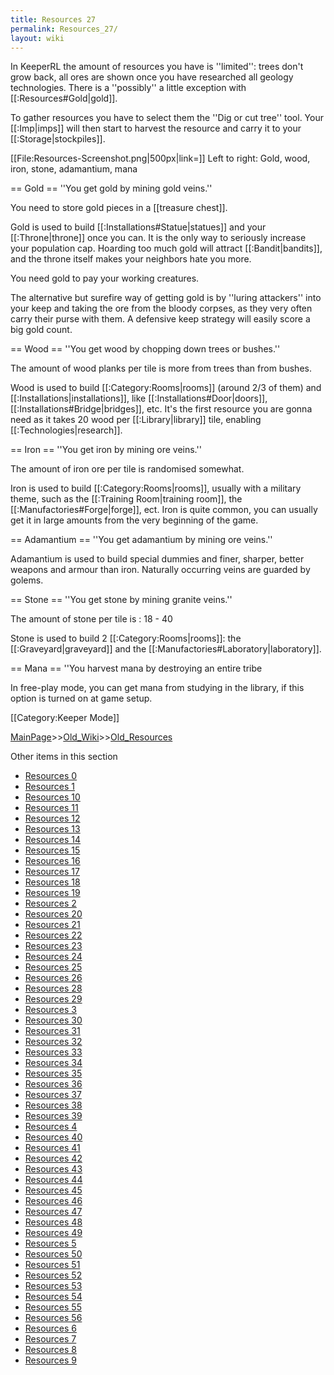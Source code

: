 ```yaml
---
title: Resources 27
permalink: Resources_27/
layout: wiki
---
```

In KeeperRL the amount of resources you have is ''limited'': trees don't grow back, all ores are shown once you have researched all geology technologies. There is a ''possibly'' a little exception with [[:Resources#Gold|gold]].

To gather resources you have to select them the ''Dig or cut tree'' tool. Your [[:Imp|imps]] will then start to harvest the resource and carry it to your [[:Storage|stockpiles]].

[[File:Resources-Screenshot.png|500px|link=]]
Left to right: Gold, wood, iron, stone, adamantium, mana

== Gold ==
''You get gold by mining gold veins.''

You need to store gold pieces in a [[treasure chest]].

Gold is used to build [[:Installations#Statue|statues]] and your [[:Throne|throne]] once you can. It is the only way to seriously increase your population cap. Hoarding too much gold will attract [[:Bandit|bandits]], and the throne itself makes your neighbors hate you more.

You need gold to pay your working creatures.

The alternative but surefire way of getting gold is by ''luring attackers'' into your keep and taking the ore from the bloody corpses, as they very often carry their purse with them. A defensive keep strategy will easily score a big gold count.

== Wood ==
''You get wood by chopping down trees or bushes.''

The amount of wood planks per tile is more from trees than from bushes.

Wood is used to build [[:Category:Rooms|rooms]] (around 2/3 of them) and [[:Installations|installations]], like [[:Installations#Door|doors]], [[:Installations#Bridge|bridges]], etc. It's the first resource you are gonna need as it takes 20 wood per [[:Library|library]] tile, enabling [[:Technologies|research]].

== Iron ==
''You get iron by mining ore veins.''

The amount of iron ore per tile is randomised somewhat.

Iron is used to build [[:Category:Rooms|rooms]], usually with a military theme, such as the [[:Training Room|training room]], the [[:Manufactories#Forge|forge]], ect. Iron is quite common, you can usually get it in large amounts from the very beginning of the game.

== Adamantium ==
''You get adamantium by mining ore veins.''

Adamantium is used to build special dummies and finer, sharper, better weapons and armour than iron. Naturally occurring veins are guarded by golems.

== Stone ==
''You get stone by mining granite veins.''

The amount of stone per tile is : 18 - 40

Stone is used to build 2 [[:Category:Rooms|rooms]]: the [[:Graveyard|graveyard]] and the [[:Manufactories#Laboratory|laboratory]].

== Mana ==
''You harvest mana by destroying an entire tribe

In free-play mode, you can get mana from studying in the library, if this option is turned on at game setup.

[[Category:Keeper Mode]]

[MainPage](/keeperrl_wiki/ "wikilink")>>[Old_Wiki](/keeperrl_wiki/Old_Wiki "wikilink")>>[Old_Resources](/keeperrl_wiki/Old_Resources "wikilink")

Other items in this section
-    [Resources 0](/keeperrl_wiki/Resources_0 "wikilink")
-    [Resources 1](/keeperrl_wiki/Resources_1 "wikilink")
-    [Resources 10](/keeperrl_wiki/Resources_10 "wikilink")
-    [Resources 11](/keeperrl_wiki/Resources_11 "wikilink")
-    [Resources 12](/keeperrl_wiki/Resources_12 "wikilink")
-    [Resources 13](/keeperrl_wiki/Resources_13 "wikilink")
-    [Resources 14](/keeperrl_wiki/Resources_14 "wikilink")
-    [Resources 15](/keeperrl_wiki/Resources_15 "wikilink")
-    [Resources 16](/keeperrl_wiki/Resources_16 "wikilink")
-    [Resources 17](/keeperrl_wiki/Resources_17 "wikilink")
-    [Resources 18](/keeperrl_wiki/Resources_18 "wikilink")
-    [Resources 19](/keeperrl_wiki/Resources_19 "wikilink")
-    [Resources 2](/keeperrl_wiki/Resources_2 "wikilink")
-    [Resources 20](/keeperrl_wiki/Resources_20 "wikilink")
-    [Resources 21](/keeperrl_wiki/Resources_21 "wikilink")
-    [Resources 22](/keeperrl_wiki/Resources_22 "wikilink")
-    [Resources 23](/keeperrl_wiki/Resources_23 "wikilink")
-    [Resources 24](/keeperrl_wiki/Resources_24 "wikilink")
-    [Resources 25](/keeperrl_wiki/Resources_25 "wikilink")
-    [Resources 26](/keeperrl_wiki/Resources_26 "wikilink")
-    [Resources 28](/keeperrl_wiki/Resources_28 "wikilink")
-    [Resources 29](/keeperrl_wiki/Resources_29 "wikilink")
-    [Resources 3](/keeperrl_wiki/Resources_3 "wikilink")
-    [Resources 30](/keeperrl_wiki/Resources_30 "wikilink")
-    [Resources 31](/keeperrl_wiki/Resources_31 "wikilink")
-    [Resources 32](/keeperrl_wiki/Resources_32 "wikilink")
-    [Resources 33](/keeperrl_wiki/Resources_33 "wikilink")
-    [Resources 34](/keeperrl_wiki/Resources_34 "wikilink")
-    [Resources 35](/keeperrl_wiki/Resources_35 "wikilink")
-    [Resources 36](/keeperrl_wiki/Resources_36 "wikilink")
-    [Resources 37](/keeperrl_wiki/Resources_37 "wikilink")
-    [Resources 38](/keeperrl_wiki/Resources_38 "wikilink")
-    [Resources 39](/keeperrl_wiki/Resources_39 "wikilink")
-    [Resources 4](/keeperrl_wiki/Resources_4 "wikilink")
-    [Resources 40](/keeperrl_wiki/Resources_40 "wikilink")
-    [Resources 41](/keeperrl_wiki/Resources_41 "wikilink")
-    [Resources 42](/keeperrl_wiki/Resources_42 "wikilink")
-    [Resources 43](/keeperrl_wiki/Resources_43 "wikilink")
-    [Resources 44](/keeperrl_wiki/Resources_44 "wikilink")
-    [Resources 45](/keeperrl_wiki/Resources_45 "wikilink")
-    [Resources 46](/keeperrl_wiki/Resources_46 "wikilink")
-    [Resources 47](/keeperrl_wiki/Resources_47 "wikilink")
-    [Resources 48](/keeperrl_wiki/Resources_48 "wikilink")
-    [Resources 49](/keeperrl_wiki/Resources_49 "wikilink")
-    [Resources 5](/keeperrl_wiki/Resources_5 "wikilink")
-    [Resources 50](/keeperrl_wiki/Resources_50 "wikilink")
-    [Resources 51](/keeperrl_wiki/Resources_51 "wikilink")
-    [Resources 52](/keeperrl_wiki/Resources_52 "wikilink")
-    [Resources 53](/keeperrl_wiki/Resources_53 "wikilink")
-    [Resources 54](/keeperrl_wiki/Resources_54 "wikilink")
-    [Resources 55](/keeperrl_wiki/Resources_55 "wikilink")
-    [Resources 56](/keeperrl_wiki/Resources_56 "wikilink")
-    [Resources 6](/keeperrl_wiki/Resources_6 "wikilink")
-    [Resources 7](/keeperrl_wiki/Resources_7 "wikilink")
-    [Resources 8](/keeperrl_wiki/Resources_8 "wikilink")
-    [Resources 9](/keeperrl_wiki/Resources_9 "wikilink")
